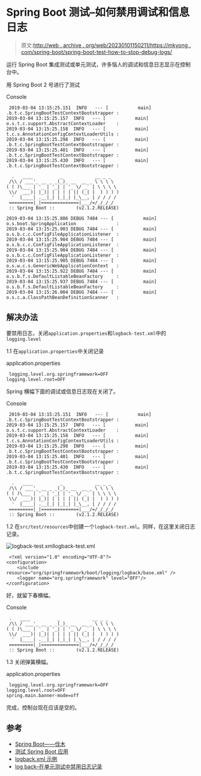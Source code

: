 # Spring Boot 测试–如何禁用调试和信息日志

> 原文:[http://web . archive . org/web/20230101150211/https://mkyong . com/spring-boot/spring-boot-test-how-to-stop-debug-logs/](http://web.archive.org/web/20230101150211/https://mkyong.com/spring-boot/spring-boot-test-how-to-stop-debug-logs/)

运行 Spring Boot 集成测试或单元测试，许多恼人的调试和信息日志显示在控制台中。

用 Spring Boot 2 号进行了测试

Console

```
 2019-03-04 13:15:25.151  INFO   --- [           main] .b.t.c.SpringBootTestContextBootstrapper : 
2019-03-04 13:15:25.157  INFO   --- [           main] o.s.t.c.support.AbstractContextLoader    : 
2019-03-04 13:15:25.158  INFO   --- [           main] t.c.s.AnnotationConfigContextLoaderUtils : 
2019-03-04 13:15:25.298  INFO   --- [           main] .b.t.c.SpringBootTestContextBootstrapper : 
2019-03-04 13:15:25.401  INFO   --- [           main] .b.t.c.SpringBootTestContextBootstrapper : 
2019-03-04 13:15:25.430  INFO   --- [           main] .b.t.c.SpringBootTestContextBootstrapper : 

  .   ____          _            __ _ _
 /\\ / ___'_ __ _ _(_)_ __  __ _ \ \ \ \
( ( )\___ | '_ | '_| | '_ \/ _` | \ \ \ \
 \\/  ___)| |_)| | | | | || (_| |  ) ) ) )
  '  |____| .__|_| |_|_| |_\__, | / / / /
 =========|_|==============|___/=/_/_/_/
 :: Spring Boot ::        (v2.1.2.RELEASE)

2019-03-04 13:15:25.886 DEBUG 7484 --- [           main] o.s.boot.SpringApplication               : 
2019-03-04 13:15:25.903 DEBUG 7484 --- [           main] o.s.b.c.c.ConfigFileApplicationListener  : 
2019-03-04 13:15:25.904 DEBUG 7484 --- [           main] o.s.b.c.c.ConfigFileApplicationListener  : 
2019-03-04 13:15:25.904 DEBUG 7484 --- [           main] o.s.b.c.c.ConfigFileApplicationListener  : 
2019-03-04 13:15:25.905 DEBUG 7484 --- [           main] o.s.w.c.s.GenericWebApplicationContext   : 
2019-03-04 13:15:25.922 DEBUG 7484 --- [           main] o.s.b.f.s.DefaultListableBeanFactory     : 
2019-03-04 13:15:25.937 DEBUG 7484 --- [           main] o.s.b.f.s.DefaultListableBeanFactory     : 
2019-03-04 13:15:26.004 DEBUG 7484 --- [           main] o.s.c.a.ClassPathBeanDefinitionScanner   : 
```

## 解决办法

要禁用日志，关闭`application.properties`和`logback-test.xml`中的`logging.level`

1.1 在`application.properties`中关闭记录

application.properties

```
 logging.level.org.springframework=OFF
logging.level.root=OFF 
```

Spring 横幅下面的调试或信息日志现在关闭了。

Console

```
 2019-03-04 13:15:25.151  INFO   --- [           main] .b.t.c.SpringBootTestContextBootstrapper : 
2019-03-04 13:15:25.157  INFO   --- [           main] o.s.t.c.support.AbstractContextLoader    : 
2019-03-04 13:15:25.158  INFO   --- [           main] t.c.s.AnnotationConfigContextLoaderUtils : 
2019-03-04 13:15:25.298  INFO   --- [           main] .b.t.c.SpringBootTestContextBootstrapper : 
2019-03-04 13:15:25.401  INFO   --- [           main] .b.t.c.SpringBootTestContextBootstrapper : 
2019-03-04 13:15:25.430  INFO   --- [           main] .b.t.c.SpringBootTestContextBootstrapper : 

  .   ____          _            __ _ _
 /\\ / ___'_ __ _ _(_)_ __  __ _ \ \ \ \
( ( )\___ | '_ | '_| | '_ \/ _` | \ \ \ \
 \\/  ___)| |_)| | | | | || (_| |  ) ) ) )
  '  |____| .__|_| |_|_| |_\__, | / / / /
 =========|_|==============|___/=/_/_/_/
 :: Spring Boot ::        (v2.1.2.RELEASE) 
```

1.2 在`src/test/resources`中创建一个`logback-test.xml`。同样，在这里关闭日志记录。

![logback-test.xml](../Images/c73bd4049933e107e9b76c3dd6067cac.png)logback-test.xml

```
 <?xml version="1.0" encoding="UTF-8"?>
<configuration>
    <include resource="org/springframework/boot/logging/logback/base.xml" />
    <logger name="org.springframework" level="OFF"/>
</configuration> 
```

好，就留下春横幅。

Console

```
 .   ____          _            __ _ _
 /\\ / ___'_ __ _ _(_)_ __  __ _ \ \ \ \
( ( )\___ | '_ | '_| | '_ \/ _` | \ \ \ \
 \\/  ___)| |_)| | | | | || (_| |  ) ) ) )
  '  |____| .__|_| |_|_| |_\__, | / / / /
 =========|_|==============|___/=/_/_/_/
 :: Spring Boot ::        (v2.1.2.RELEASE) 
```

1.3 关闭弹簧横幅。

application.properties

```
 logging.level.org.springframework=OFF
logging.level.root=OFF
spring.main.banner-mode=off 
```

完成，控制台现在应该是空的。

## 参考

*   [Spring Boot——伐木](http://web.archive.org/web/20221004081031/https://docs.spring.io/spring-boot/docs/current/reference/html/howto-logging.html)
*   [测试 Spring Boot 应用](http://web.archive.org/web/20221004081031/https://docs.spring.io/spring-boot/docs/current/reference/html/boot-features-testing.html#boot-features-testing-spring-boot-applications)
*   [logback.xml 示例](/web/20221004081031/https://mkyong.com/logging/logback-xml-example/)
*   [log back–在单元测试中禁用日志记录](/web/20221004081031/https://mkyong.com/logging/logback-disable-logging-in-unit-test/)

<input type="hidden" id="mkyong-current-postId" value="14477">